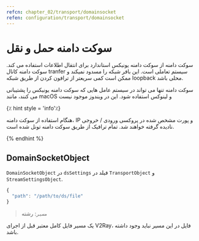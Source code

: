 ```yaml
---
refcn: chapter_02/transport/domainsocket
refen: configuration/transport/domainsocket
---
```

# سوکت دامنه حمل و نقل

سوکت دامنه از سوکت دامنه یونیکس استاندارد برای انتقال اطلاعات استفاده می کند. سوکت دامنه کانال tranfer سیستم تعاملی است. این بافر شبکه را مسدود نمیکند و ممکن است کمی سریعتر از ترافون کردن از طریق شبکه loopback محلی باشد.

سوکت دامنه تنها می تواند در سیستم عامل هایی که سوکت دامنه یونیکس را پشتیبانی می کنند، مانند macOS و لینوکس استفاده شود. این در ویندوز موجود نیست

{٪ hint style = 'info'٪}

هنگام استفاده از سوکت دامنه، IP و پورت مشخص شده در پروکسی ورودی / خروجی نادیده گرفته خواهند شد. تمام ترافیک از طریق سوکت دامنه تونل شده است.

{% endhint %}

## DomainSocketObject

`DomainSocketObject` در `dsSettings` فیلد در `TransportObject` و `StreamSettingsObject`.

```javascript
{
  "path": "/path/to/ds/file"
}
```

> `مسیر`: رشته

یک مسیر فایل کامل معتبر قبل از اجرای V2Ray، فایل در این مسیر نباید وجود داشته باشد.
